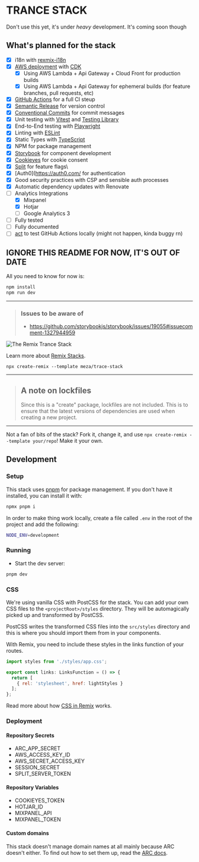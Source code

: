 # TRANCE STACK

Don't use this yet, it's under _heavy_ development. It's coming soon though

## What's planned for the stack

- [x] i18n with [rexmix-i18n](https://github.com/sergiodxa/remix-i18next)
- [x] [AWS deployment](https://aws.com) with [CDK](https://docs.aws.amazon.com/cdk/index.html)
  - [x] Using AWS Lambda + Api Gateway + Cloud Front for production builds
  - [x] Using AWS Lambda + Api Gateway for ephemeral builds (for feature branches, pull requests, etc)
- [x] [GitHub Actions](https://github.com/features/actions) for a full CI steup
- [x] [Semantic Release](https://github.com/semantic-release/semantic-release) for version control
- [x] [Conventional Commits](https://www.conventionalcommits.org/en/v1.0.0/) for commit messages
- [x] Unit testing with [Vitest](https://vitest.dev) and [Testing Library](https://testing-library.com)
- [x] End-to-End testing with [Playwright](https://playwright.dev/docs/intro)
- [x] Linting with [ESLint](https://eslint.org)
- [x] Static Types with [TypeScript](https://typescriptlang.org)
- [x] NPM for package management
- [x] [Storybook](https://storybook.js.org) for component development
- [x] [Cookieyes](cookieyes.com) for cookie consent
- [x] [Split](https://split.io) for feature flags\
- [x] [Auth0](https://auth0.com/ for authentication
- [x] Good security practices with CSP and sensible auth processes
- [x] Automatic dependency updates with Renovate
- [ ] Analytics Integrations
  - [x] Mixpanel
  - [x] Hotjar
  - [ ] Google Analytics 3
- [ ] Fully tested
- [ ] Fully documented
- [ ] [act](https://github.com/nektos/act) to test GitHub Actions locally (might not happen, kinda buggy rn)

## IGNORE THIS README FOR NOW, IT'S OUT OF DATE

All you need to know for now is:
```sh
npm install
npm run dev
```

---

> ### Issues to be aware of
>
> - https://github.com/storybookjs/storybook/issues/19055#issuecomment-1327944959

![The Remix Trance Stack](https://armadamusic.imgix.net/news/Trance-Music.jpg?auto=format&crop=focalpoint&fit=cover&w=1200)

Learn more about [Remix Stacks](https://remix.run/stacks).

```
npx create-remix --template meza/trace-stack
```

---

> ## A note on lockfiles
>
> Since this is a "create" package, lockfiles are not included. This is to ensure that the latest versions of
> dependencies are used when creating a new project.

---

Not a fan of bits of the stack? Fork it, change it, and use `npx create-remix --template your/repo`! Make it your own.

## Development

### Setup

This stack uses [pnpm](https://pnpm.io/) for package management. If you don't have it installed, you can install it
with:

```sh
npmx pnpm i
```

In order to make thing work locally, create a file called `.env` in the root of the project and add the following:

```sh
NODE_ENV=development
```

### Running

- Start the dev server:

```sh
pnpm dev
```

### CSS

We're using vanilla CSS with PostCSS for the stack.
You can add your own CSS files to the `<projectRoot>/styles` directory.
They will be automagically picked up and transformed by PostCSS.

PostCSS writes the transformed CSS files into the `src/styles` directory and this is where you should import them
from in your components.

With Remix, you need to include these styles in the links function of your routes.

```js
import styles from './styles/app.css';

export const links: LinksFunction = () => {
  return [
    { rel: 'stylesheet', href: lightStyles }
  ];
};
```

Read more about how [CSS in Remix](https://remix.run/docs/en/v1/guides/styling#postcsss) works.


### Deployment

#### Repository Secrets

- ARC_APP_SECRET
- AWS_ACCESS_KEY_ID
- AWS_SECRET_ACCESS_KEY
- SESSION_SECRET
- SPLIT_SERVER_TOKEN

#### Repository Variables

- COOKIEYES_TOKEN
- HOTJAR_ID
- MIXPANEL_API
- MIXPANEL_TOKEN

#### Custom domains

This stack doesn't manage domain names at all mainly because ARC doesn't either. To find out how to set them up,
read the [ARC docs](https://arc.codes/docs/en/guides/domains/registrars/route53-and-cloudfront).
